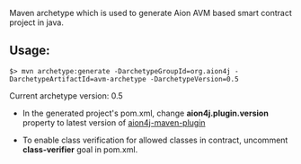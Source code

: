 Maven archetype which is used to generate Aion AVM based smart contract project in java.

## Usage:

```
$> mvn archetype:generate -DarchetypeGroupId=org.aion4j -DarchetypeArtifactId=avm-archetype -DarchetypeVersion=0.5
```

Current archetype version: 0.5

- In the generated project's pom.xml, change **aion4j.plugin.version** property to latest version of [aion4j-maven-plugin](https://github.com/satran004/aion4j-maven-plugin)

- To enable class verification for allowed classes in contract, uncomment **class-verifier** goal in pom.xml.
